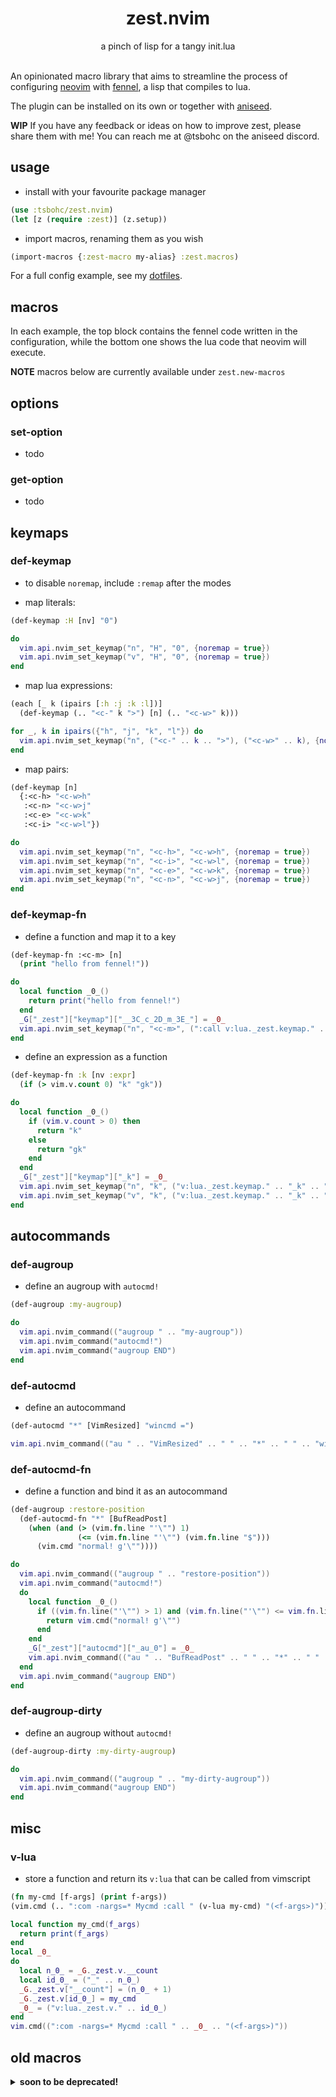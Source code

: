 <div align="center">
<h1 align="center">
  zest.nvim
</h1>
a pinch of lisp for a tangy init.lua
</div>
<br>

An opinionated macro library that aims to streamline the process of configuring [neovim](https://neovim.io/) with [fennel](https://fennel-lang.org/), a lisp that compiles to lua.

The plugin can be installed on its own or together with [aniseed](https://github.com/Olical/aniseed).

<b>WIP</b> If you have any feedback or ideas on how to improve zest, please share them with me! You can reach me at @tsbohc on the aniseed discord.

## usage

- install with your favourite package manager
```clojure
(use :tsbohc/zest.nvim)
(let [z (require :zest)] (z.setup))
```

- import macros, renaming them as you wish
```clojure
(import-macros {:zest-macro my-alias} :zest.macros)
```

For a full config example, see my [dotfiles](https://github.com/tsbohc/.garden/tree/master/etc/nvim.d/fnl).

## macros
In each example, the top block contains the fennel code written in the configuration, while the bottom one shows the lua code that neovim will execute.

<b>NOTE</b> macros below are currently available under `zest.new-macros`

## options

### set-option
- todo

### get-option
- todo

## keymaps

### def-keymap
- to disable `noremap`, include `:remap` after the modes

- map literals:
```clojure
(def-keymap :H [nv] "0")
```
```lua
do
  vim.api.nvim_set_keymap("n", "H", "0", {noremap = true})
  vim.api.nvim_set_keymap("v", "H", "0", {noremap = true})
end
```

- map lua expressions:
```clojure
(each [_ k (ipairs [:h :j :k :l])]
  (def-keymap (.. "<c-" k ">") [n] (.. "<c-w>" k)))
```
```lua
for _, k in ipairs({"h", "j", "k", "l"}) do
  vim.api.nvim_set_keymap("n", ("<c-" .. k .. ">"), ("<c-w>" .. k), {noremap = true})
end
```

- map pairs:
```clojure
(def-keymap [n]
  {:<c-h> "<c-w>h"
   :<c-n> "<c-w>j"
   :<c-e> "<c-w>k"
   :<c-i> "<c-w>l"})
```
```lua
do
  vim.api.nvim_set_keymap("n", "<c-h>", "<c-w>h", {noremap = true})
  vim.api.nvim_set_keymap("n", "<c-i>", "<c-w>l", {noremap = true})
  vim.api.nvim_set_keymap("n", "<c-e>", "<c-w>k", {noremap = true})
  vim.api.nvim_set_keymap("n", "<c-n>", "<c-w>j", {noremap = true})
end
```

### def-keymap-fn
- define a function and map it to a key

```clojure
(def-keymap-fn :<c-m> [n]
  (print "hello from fennel!"))
```
```lua
do
  local function _0_()
    return print("hello from fennel!")
  end
  _G["_zest"]["keymap"]["__3C_c_2D_m_3E_"] = _0_
  vim.api.nvim_set_keymap("n", "<c-m>", (":call v:lua._zest.keymap." .. "__3C_c_2D_m_3E_" .. "()<cr>"), {noremap = true})
end
```

- define an expression as a function

```clojure
(def-keymap-fn :k [nv :expr]
  (if (> vim.v.count 0) "k" "gk"))
```
```lua
do
  local function _0_()
    if (vim.v.count > 0) then
      return "k"
    else
      return "gk"
    end
  end
  _G["_zest"]["keymap"]["_k"] = _0_
  vim.api.nvim_set_keymap("n", "k", ("v:lua._zest.keymap." .. "_k" .. "()"), {expr = true, noremap = true})
  vim.api.nvim_set_keymap("v", "k", ("v:lua._zest.keymap." .. "_k" .. "()"), {expr = true, noremap = true})
end
```

## autocommands

### def-augroup
- define an augroup with `autocmd!`

```clojure
(def-augroup :my-augroup)
```
```lua
do
  vim.api.nvim_command(("augroup " .. "my-augroup"))
  vim.api.nvim_command("autocmd!")
  vim.api.nvim_command("augroup END")
end
```

### def-autocmd
- define an autocommand

```clojure
(def-autocmd "*" [VimResized] "wincmd =")
```
```lua
vim.api.nvim_command(("au " .. "VimResized" .. " " .. "*" .. " " .. "wincmd ="))
```

### def-autocmd-fn
- define a function and bind it as an autocommand

```clojure
(def-augroup :restore-position
  (def-autocmd-fn "*" [BufReadPost]
    (when (and (> (vim.fn.line "'\"") 1)
               (<= (vim.fn.line "'\"") (vim.fn.line "$")))
      (vim.cmd "normal! g'\""))))
```
```lua
do
  vim.api.nvim_command(("augroup " .. "restore-position"))
  vim.api.nvim_command("autocmd!")
  do
    local function _0_()
      if ((vim.fn.line("'\"") > 1) and (vim.fn.line("'\"") <= vim.fn.line("$"))) then
        return vim.cmd("normal! g'\"")
      end
    end
    _G["_zest"]["autocmd"]["_au_0"] = _0_
    vim.api.nvim_command(("au " .. "BufReadPost" .. " " .. "*" .. " " .. ":call v:lua._zest.autocmd._au_0()"))
  end
  vim.api.nvim_command("augroup END")
end
```

### def-augroup-dirty
- define an augroup without `autocmd!`

```clojure
(def-augroup-dirty :my-dirty-augroup)
```
```lua
do
  vim.api.nvim_command(("augroup " .. "my-dirty-augroup"))
  vim.api.nvim_command("augroup END")
end
```

## misc

### v-lua

- store a function and return its `v:lua` that can be called from vimscript

```clojure
(fn my-cmd [f-args] (print f-args))
(vim.cmd (.. ":com -nargs=* Mycmd :call " (v-lua my-cmd) "(<f-args>)"))
```
```lua
local function my_cmd(f_args)
  return print(f_args)
end
local _0_
do
  local n_0_ = _G._zest.v.__count
  local id_0_ = ("_" .. n_0_)
  _G._zest.v["__count"] = (n_0_ + 1)
  _G._zest.v[id_0_] = my_cmd
  _0_ = ("v:lua._zest.v." .. id_0_)
end
vim.cmd((":com -nargs=* Mycmd :call " .. _0_ .. "(<f-args>)"))
```

## old macros

<details>
  <summary><b>soon to be deprecated!</b></summary>

  ### se-
  - viml-esque set option

  ```clojure
  (se- encoding "utf-8")
  (se- synmaxcol 256)
  (se- number)
  (se- nowrap)
  ```
  ```lua
  vim.api.nvim_set_option("encoding", "utf-8")
  vim.api.nvim_buf_set_option(0, "synmaxcol", 256)
  vim.api.nvim_win_set_option(0, "number", true)
  vim.api.nvim_win_set_option(0, "wrap", false)
  ```

  ### li-
  - map keys literally
  ```clojure
  (li- [nv] <ScrollWheelUp> <c-y>)
  ```
  ```lua
  do
    vim.api.nvim_set_keymap("n", "<ScrollWheelUp>", "<c-y>", {noremap = true}),
    vim.api.nvim_set_keymap("v", "<ScrollWheelUp>", "<c-y>", {noremap = true})
  end
  ```

  ### ki-
  - map keys by reference
  ```clojure
  (each [_ k (ipairs [:h :j :k :l])]
    (ki- [n] (.. "<c-" k ">") (.. "<c-w>" k)))
  ```
  ```lua
  for _, k in ipairs({"h", "j", "k", "l"}) do
    require("zest.bind")("n", ("<c-" .. k .. ">"), ("<c-w>" .. k), {noremap = true})
  end
  ```

  - map keys to functions
  ```clojure
  (ki- [nvo :expr] :k (fn [] (if (> vim.v.count 0) :k :gk)))
  ```
  ```lua
  local function _0_()
    if (vim.v.count > 0) then
      return "k"
    else
      return "gk"
    end
  end
  require("zest.bind")("nvo", "k", _0_, {expr = true, noremap = true})
  ```

  ### g-
  - set global variable
  ```clojure
  (g- gruvbox_contrast_dark :soft)
  ```
  ```lua
  vim.g["gruvbox_contrast_dark"] = "soft"
  ```

  ### utils
  - *exec-* execute an ex command
  - *norm-* execute normal mode commands
  - *eval-* evaluate a vimscript expression
  - *viml-* evaluate a block of vimscript

  ```clojure
  (ki- [x] :* (fn []
    (norm- "gvy")
    (exec- (.. "/" (eval- "@\"")))
    (norm- "N")))
  ```
  ```lua
  local function _0_()
    vim.api.nvim_command("norm! gvy")
    vim.api.nvim_command(("/" .. vim.api.nvim_eval("@\"")))
    return vim.api.nvim_command("norm! N")
  end
  require("zest.bind")("x", "*", _0_, {noremap = true})
  ```

  ### misc
  - *colo-* set current colorscheme
  ```clojure
  (colo- :limestone)
  ```
  ```lua
  vim.api.nvim_exec("colo limestone", true)
  ```
  - *lead-* mapleader
  ```clojure
  (lead- " ")
  ```
  ```lua
  vim.g["mapleader"] = " "
  ```

</details>
